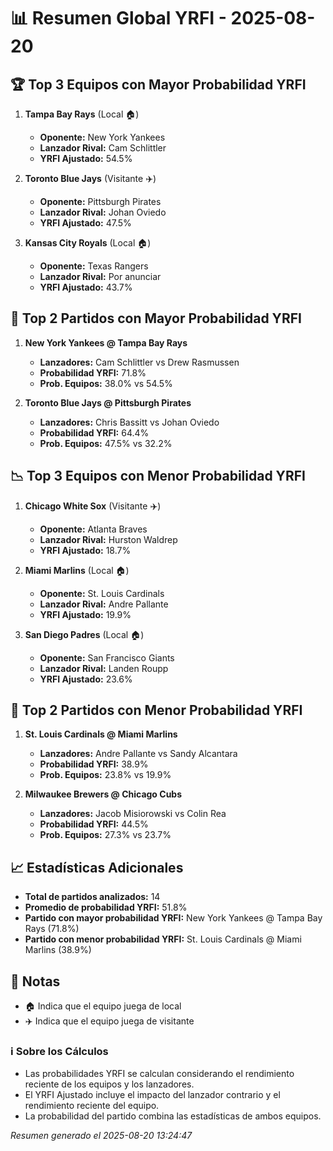 # 📊 Resumen Global YRFI - 2025-08-20

## 🏆 Top 3 Equipos con Mayor Probabilidad YRFI

1. **Tampa Bay Rays** (Local 🏠)
   - **Oponente:** New York Yankees
   - **Lanzador Rival:** Cam Schlittler
   - **YRFI Ajustado:** 54.5%

2. **Toronto Blue Jays** (Visitante ✈️)
   - **Oponente:** Pittsburgh Pirates
   - **Lanzador Rival:** Johan Oviedo
   - **YRFI Ajustado:** 47.5%

3. **Kansas City Royals** (Local 🏠)
   - **Oponente:** Texas Rangers
   - **Lanzador Rival:** Por anunciar
   - **YRFI Ajustado:** 43.7%

## 🎯 Top 2 Partidos con Mayor Probabilidad YRFI

1. **New York Yankees @ Tampa Bay Rays**
   - **Lanzadores:** Cam Schlittler vs Drew Rasmussen
   - **Probabilidad YRFI:** 71.8%
   - **Prob. Equipos:** 38.0% vs 54.5%

2. **Toronto Blue Jays @ Pittsburgh Pirates**
   - **Lanzadores:** Chris Bassitt vs Johan Oviedo
   - **Probabilidad YRFI:** 64.4%
   - **Prob. Equipos:** 47.5% vs 32.2%

## 📉 Top 3 Equipos con Menor Probabilidad YRFI

1. **Chicago White Sox** (Visitante ✈️)
   - **Oponente:** Atlanta Braves
   - **Lanzador Rival:** Hurston Waldrep
   - **YRFI Ajustado:** 18.7%

2. **Miami Marlins** (Local 🏠)
   - **Oponente:** St. Louis Cardinals
   - **Lanzador Rival:** Andre Pallante
   - **YRFI Ajustado:** 19.9%

3. **San Diego Padres** (Local 🏠)
   - **Oponente:** San Francisco Giants
   - **Lanzador Rival:** Landen Roupp
   - **YRFI Ajustado:** 23.6%

## 🛑 Top 2 Partidos con Menor Probabilidad YRFI

1. **St. Louis Cardinals @ Miami Marlins**
   - **Lanzadores:** Andre Pallante vs Sandy Alcantara
   - **Probabilidad YRFI:** 38.9%
   - **Prob. Equipos:** 23.8% vs 19.9%

2. **Milwaukee Brewers @ Chicago Cubs**
   - **Lanzadores:** Jacob Misiorowski vs Colin Rea
   - **Probabilidad YRFI:** 44.5%
   - **Prob. Equipos:** 27.3% vs 23.7%

## 📈 Estadísticas Adicionales

- **Total de partidos analizados:** 14
- **Promedio de probabilidad YRFI:** 51.8%
- **Partido con mayor probabilidad YRFI:** New York Yankees @ Tampa Bay Rays (71.8%)
- **Partido con menor probabilidad YRFI:** St. Louis Cardinals @ Miami Marlins (38.9%)

## 📝 Notas

- 🏠 Indica que el equipo juega de local
- ✈️ Indica que el equipo juega de visitante

### ℹ️ Sobre los Cálculos
- Las probabilidades YRFI se calculan considerando el rendimiento reciente de los equipos y los lanzadores.
- El YRFI Ajustado incluye el impacto del lanzador contrario y el rendimiento reciente del equipo.
- La probabilidad del partido combina las estadísticas de ambos equipos.

*Resumen generado el 2025-08-20 13:24:47*